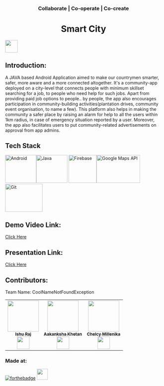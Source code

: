 <h3 align="center"> Collaborate | Co-operate | Co-create </h3>
<h1 align="center">Smart City</h1>
<p align="center">
 
</p>

<a href="https://hack36.com"> <img src="http://bit.ly/BuiltAtHack36" height=40px> </a>



## Introduction:
A JAVA based Android Application aimed to make our countrymen smarter, safer, more aware and a more connected altogether. It's a community-app deployed on a city-level that connects people with minimum skillset searching for a job, to people who need help for such jobs. Apart from providing paid job options to people.. by people, the app also encourages participation in community-building activities(plantation drives, community event organisation, to name a few). This platform also helps in making the community a safer place by raising an alarm for help to all the users within 1km radius, in case of emergency situation reported by a user. Moreover, the app also facilitates users to put community-related advertisements on approval from app admins.

## Tech Stack
<img src="https://www.vectorlogo.zone/logos/android/android-ar21.svg" alt="Android" width="100" height="90"/><img src="https://www.vectorlogo.zone/logos/java/java-ar21.svg" alt="Java" width="100" height="90"/> </a><img src="https://www.vectorlogo.zone/logos/firebase/firebase-icon.svg" alt="Firebase" width="90" height="90"/><img src="https://www.vectorlogo.zone/logos/google_maps/google_maps-ar21.svg" alt="Google Maps API" width="140" height="90"/><img src="https://www.vectorlogo.zone/logos/git-scm/git-scm-ar21.svg" alt="Git" width="120" height="90"/>

  
## Demo Video Link:
  <a href="https://drive.google.com/file/d/16nDfcehiNvBWRU2SmsGprjk6Liolczli/view">Click Here</a>
  
## Presentation Link:
  <a href="https://drive.google.com/file/d/1eAaHkcs2_4ADXsUZ3iV0wwbdReBNqbIY/view">Click Here</a>
  

  
  
## Contributors:

Team Name: CoolNameNotFoundException

<table>
<tr>
    <td align="center"><a href="https://www.github.com/ir2010/"><img src="https://avatars.githubusercontent.com/u/46022116?s=460&u=5a5db16a4d00686752dff0cd7b3c7e03c1e956df&v=4" width="100px;" alt=""/><br /><sub><b>Ishu Raj</b></sub></a><br /><a href="https://github.com/ir2010" >  <img src="https://user-images.githubusercontent.com/57852378/93742503-d664ee00-fc0b-11ea-8f75-db2448ff01f1.png"  width="40" height="40"/>
</a> </td>
    <td align="center"><a href="https://www.github.com/khetan15/"><img src="https://avatars.githubusercontent.com/u/60043485?v=4" width="100px;" alt=""/><br /><sub><b>Aakanksha Khetan</b></sub></a><br /><a href="https://github.com/khetan15" >  <img src="https://user-images.githubusercontent.com/57852378/93742503-d664ee00-fc0b-11ea-8f75-db2448ff01f1.png"  width="40" height="40"/>
</a></td>
   <td align="center"><a href="https://github.com/Chelcy-millenika"><img src="https://avatars.githubusercontent.com/u/54374275?v=4" width="100px;" alt=""/><br /><sub><b>Chelcy Millenika</b></sub></a><br /><a href="https://github.com/Chelcy-millenika" >  <img src="https://user-images.githubusercontent.com/57852378/93742503-d664ee00-fc0b-11ea-8f75-db2448ff01f1.png"  width="40" height="40"/>
</a></td>

  </tr>
</table>


### Made at:
[![forthebadge](https://forthebadge.com/images/badges/built-with-love.svg)](https://forthebadge.com)
<a href="https://hack36.com"> <img src="http://bit.ly/BuiltAtHack36" height=35px> </a>
